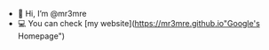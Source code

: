 - 👋 Hi, I’m @mr3mre
- 💻 You can check [my website](https://mr3mre.github.io"Google's Homepage")
<!---
- 👀 I’m interested in cybersecurity and machine learning
- 🌱 I’m currently learning cybersecurity 
- 💞️ I’m looking to collaborate on some projects about cybersecurity
--->
<!---
mr3mre/mr3mre is a ✨ special ✨ repository because its `README.md` (this file) appears on your GitHub profile.
You can click the Preview link to take a look at your changes.
--->
